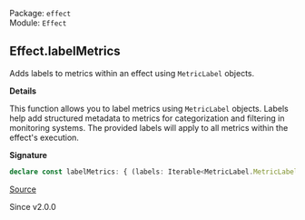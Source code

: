 Package: `effect`<br />
Module: `Effect`<br />

## Effect.labelMetrics

Adds labels to metrics within an effect using `MetricLabel` objects.

**Details**

This function allows you to label metrics using `MetricLabel` objects. Labels
help add structured metadata to metrics for categorization and filtering in
monitoring systems. The provided labels will apply to all metrics within the
effect's execution.

**Signature**

```ts
declare const labelMetrics: { (labels: Iterable<MetricLabel.MetricLabel>): <A, E, R>(self: Effect<A, E, R>) => Effect<A, E, R>; <A, E, R>(self: Effect<A, E, R>, labels: Iterable<MetricLabel.MetricLabel>): Effect<A, E, R>; }
```

[Source](https://github.com/Effect-TS/effect/tree/main/packages/effect/src/Effect.ts#L11647)

Since v2.0.0